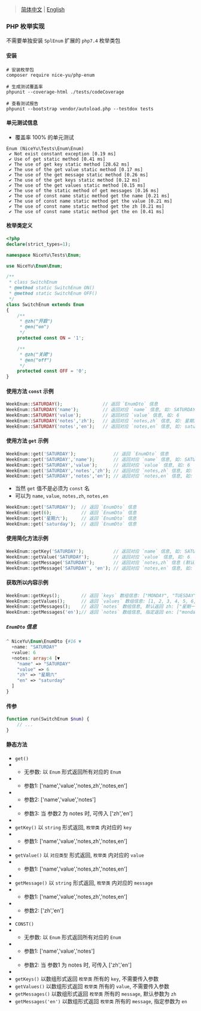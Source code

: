 > [简体中文](README.zh-CN.md) | [English](README.md)

### PHP 枚举实现
不需要单独安装 `SplEnum` 扩展的 `php7.4` 枚举类包

#### 安装
```
# 安装枚举包
composer require nice-yu/php-enum

# 生成测试覆盖率
phpunit --coverage-html ./tests/codeCoverage

# 查看测试报告
phpunit --bootstrap vendor/autoload.php --testdox tests

```

#### 单元测试信息
- 覆盖率 100% 的单元测试
```
Enum (NiceYu\Tests\Enum\Enum)
 ✔ Not exist constant exception [0.19 ms]
 ✔ Use of get static method [0.41 ms]
 ✔ The use of get key static method [28.62 ms]
 ✔ The use of the get value static method [0.17 ms]
 ✔ The use of the get message static method [0.26 ms]
 ✔ The use of the get keys static method [0.12 ms]
 ✔ The use of the get values static method [0.15 ms]
 ✔ The use of the static method of get messages [0.16 ms]
 ✔ The use of const name static method get the name [0.21 ms]
 ✔ The use of const name static method get the value [0.21 ms]
 ✔ The use of const name static method get the zh [0.21 ms]
 ✔ The use of const name static method get the en [0.41 ms]
```

#### 枚举类定义

```php
<?php
declare(strict_types=1);

namespace NiceYu\Tests\Enum;

use NiceYu\Enum\Enum;

/**
 * class SwitchEnum
 * @method static SwitchEnum ON()
 * @method static SwitchEnum OFF()
 */
class SwitchEnum extends Enum
{
    /** 
     * @zh("开启")
     * @en("on") 
     */
    protected const ON = '1';

    /** 
     * @zh("关闭")
     * @en("off") 
     */
    protected const OFF = '0';
}
```

#### 使用方法 `const` 示例
```php
WeekEnum::SATURDAY();               // 返回 `EnumDto` 信息
WeekEnum::SATURDAY('name');         // 返回对应 `name` 信息, 如: SATURDAY
WeekEnum::SATURDAY('value');        // 返回对应 `value` 信息, 如: 6
WeekEnum::SATURDAY('notes','zh');   // 返回对应 `notes,zh` 信息, 如: 星期六
WeekEnum::SATURDAY('notes','en');   // 返回对应 `notes,en` 信息, 如: saturday
```

#### 使用方法 `get` 示例
```php
WeekEnum::get('SATURDAY');              // 返回 `EnumDto` 信息
WeekEnum::get('SATURDAY','name');       // 返回对应 `name` 信息, 如: SATURDAY
WeekEnum::get('SATURDAY','value');      // 返回对应 `value` 信息, 如: 6
WeekEnum::get('SATURDAY','notes','zh'); // 返回对应 `notes,zh` 信息, 如: 星期六
WeekEnum::get('SATURDAY','notes','en'); // 返回对应 `notes,en` 信息, 如: saturday

```
- 当然 `get` 值不是必须为 `const` 名
- 可以为 `name`, `value`, `notes,zh`, `notes,en`

```php
WeekEnum::get('SATURDAY');  // 返回 `EnumDto` 信息
WeekEnum::get(6);           // 返回 `EnumDto` 信息
WeekEnum::get('星期六');     // 返回 `EnumDto` 信息
WeekEnum::get('saturday');  // 返回 `EnumDto` 信息
```
#### 使用简化方法示例
```php
WeekEnum::getKey('SATURDAY');           // 返回对应 `name` 信息, 如: SATURDAY
WeekEnum::getValue('SATURDAY');         // 返回对应 `value` 信息, 如: 6
WeekEnum::getMessage('SATURDAY');       // 返回对应 `notes,zh` 信息 (默认为 zh), 如: 星期六
WeekEnum::getMessage('SATURDAY', 'en'); // 返回对应 `notes,en` 信息, 如: saturday
```

#### 获取所以内容示例
```php
WeekEnum::getKeys();        // 返回 `keys` 数组信息: ["MONDAY", "TUESDAY", "WEDNESDAY", "THURSDAY", "FRIDAY", "SATURDAY", "SUNDAY"]
WeekEnum::getValues();      // 返回 `values` 数组信息: [1, 2, 3, 4, 5, 6, 0]
WeekEnum::getMessages();    // 返回 `notes` 数组信息, 默认返回 zh: ["星期一", "星期二", "星期三", "星期四", "星期五", "星期六", "星期日"]
WeekEnum::getMessages('en');// 返回 `notes` 数组信息, 指定返回 en: ["monday", "tuesday", "wednesday", "thursday", "friday", "saturday", "sunday"]
```

#####  `EnumDto` 信息
```php
^ NiceYu\Enum\EnumDto {#16 ▼
  +name: "SATURDAY"
  +value: 6
  +notes: array:4 [▼
    "name" => "SATURDAY"
    "value" => 6
    "zh" => "星期六"
    "en" => "saturday"
  ]
}
```

#### 传参
```php
function run(SwitchEnum $num) {
    // ...
}
```

#### 静态方法
- `get()` 
- - 无参数: 以 `Enum` 形式返回所有对应的 `Enum`
- - 参数1: ['name','value','notes,zh','notes,en']
- - 参数2: ['name','value','notes']
- - 参数3: 当 参数2 为 notes 时, 可传入 ['zh','en']
-
- `getKey()` 以 `string` 形式返回, `枚举类` 内对应的 `key`
- - 参数1: ['name','value','notes,zh','notes,en']
-
- `getValue()` 以 `对应类型` 形式返回, `枚举类` 内对应的 `value`
- - 参数1: ['name','value','notes,zh','notes,en']
-
- `getMessage()` 以 `string` 形式返回, `枚举类` 内对应的 `message`
- - 参数1: ['name','value','notes,zh','notes,en']
- - 参数2: ['zh','en']
-
- `CONST()`
- - 无参数: 以 `Enum` 形式返回所有对应的 `Enum`
- - 参数1: ['name','value','notes']
- - 参数2: 当 参数1 为 notes 时, 可传入 ['zh','en']
-
- `getKeys()` 以数组形式返回 `枚举类` 所有的 `key`, 不需要传入参数
- `getValues()` 以数组形式返回 `枚举类` 所有的 `value`, 不需要传入参数
- `getMessages()` 以数组形式返回 `枚举类` 所有的 `message`, 默认参数为 `zh`
- `getMessages('en')` 以数组形式返回 `枚举类` 所有的 `message`, 指定参数为 `en`
